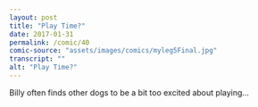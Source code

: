 ```yaml
---
layout: post
title: "Play Time?"
date: 2017-01-31
permalink: /comic/40
comic-source: "assets/images/comics/myleg5Final.jpg"
transcript: ""
alt: "Play Time?"
---
```


Billy often finds other dogs to be a bit too excited about playing...
